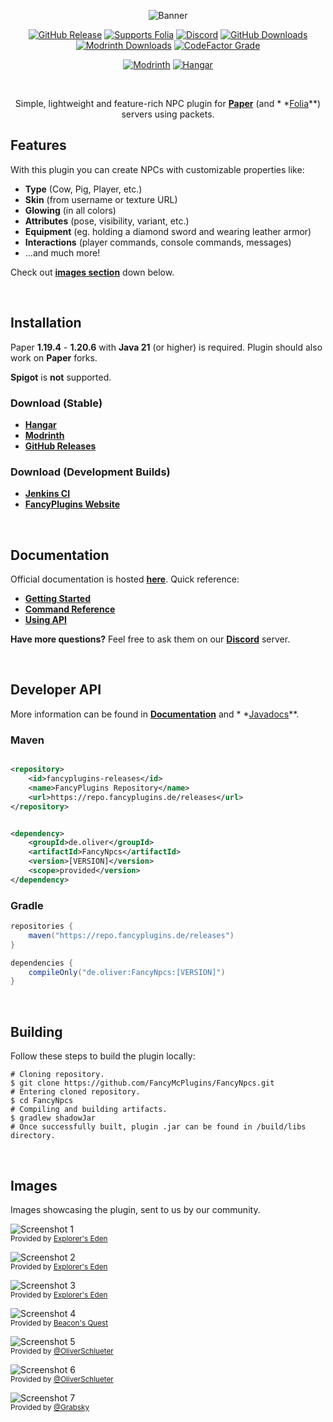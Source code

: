 <div align="center">

![Banner](https://github.com/FancyMcPlugins/FancyNpcs/blob/main/images/banner.png?raw=true)

[![GitHub Release](https://img.shields.io/github/v/release/FancyMcPlugins/FancyNpcs?logo=github&labelColor=%2324292F&color=%23454F5A)](https://github.com/FancyMcPlugins/FancyNpcs/releases/latest)
[![Supports Folia](https://img.shields.io/badge/folia-supported-%23F9D879?labelColor=%2313154E&color=%234A44A6)](https://papermc.io/software/folia)
[![Discord](https://img.shields.io/discord/899740810956910683?cacheSeconds=3600&logo=discord&logoColor=white&label=%20&labelColor=%235865F2&color=%23707BF4)](https://discord.gg/ZUgYCEJUEx)
[![GitHub Downloads](https://img.shields.io/github/downloads/FancyMcPlugins/FancyNpcs/total?logo=github&labelColor=%2324292F&color=%23454F5A)](https://github.com/FancyMcPlugins/FancyNpcs/releases/latest)
[![Modrinth Downloads](https://img.shields.io/modrinth/dt/fancynpcs?logo=modrinth&logoColor=white&label=downloads&labelColor=%23139549&color=%2318c25f)](https://modrinth.com/plugin/fancynpcs)
[![CodeFactor Grade](https://img.shields.io/codefactor/grade/github/FancyMcPlugins/FancyNpcs?logo=codefactor&logoColor=white&label=%20)](https://www.codefactor.io/repository/github/fancymcplugins/fancynpcs/issues/main)

[![Modrinth](https://cdn.jsdelivr.net/npm/@intergrav/devins-badges@3/assets/compact/available/modrinth_vector.svg)](https://modrinth.com/plugin/fancynpcs)
[![Hangar](https://cdn.jsdelivr.net/npm/@intergrav/devins-badges@3/assets/compact/available/hangar_vector.svg)](https://hangar.papermc.io/Oliver/FancyNpcs)

<br />

Simple, lightweight and feature-rich NPC plugin for **[Paper](https://papermc.io/software/paper)** (and *
*[Folia](https://papermc.io/software/folia)**) servers using packets.

</div>

## Features

With this plugin you can create NPCs with customizable properties like:

- **Type** (Cow, Pig, Player, etc.)
- **Skin** (from username or texture URL)
- **Glowing** (in all colors)
- **Attributes** (pose, visibility, variant, etc.)
- **Equipment** (eg. holding a diamond sword and wearing leather armor)
- **Interactions** (player commands, console commands, messages)
- ...and much more!

Check out **[images section](#images)** down below.

<br />

## Installation

Paper **1.19.4** - **1.20.6** with **Java 21** (or higher) is required. Plugin should also work on **Paper** forks.

**Spigot** is **not** supported.

### Download (Stable)

- **[Hangar](https://hangar.papermc.io/Oliver/FancyNpcs)**
- **[Modrinth](https://modrinth.com/plugin/fancynpcs)**
- **[GitHub Releases](https://github.com/FancyMcPlugins/FancyNpcs/releases)**

### Download (Development Builds)

- **[Jenkins CI](https://jenkins.fancyplugins.de/job/FancyNpcs/)**
- **[FancyPlugins Website](https://fancyplugins.de/FancyNpcs/download)**

<br />

## Documentation

Official documentation is hosted **[here](https://fancyplugins.de/docs/fancynpcs.html)**. Quick reference:

- **[Getting Started](https://fancyplugins.de/docs/fn-getting-started.html)**
- **[Command Reference](https://fancyplugins.de/docs/fn-commands.html)**
- **[Using API](https://fancyplugins.de/docs/fn-api.html)**

**Have more questions?** Feel free to ask them on our **[Discord](https://discord.gg/ZUgYCEJUEx)** server.

<br />

## Developer API

More information can be found in **[Documentation](https://fancyplugins.de/docs/fn-api.html)** and *
*[Javadocs](https://fancyplugins.de/javadocs/fancynpcs/)**.

### Maven

```xml

<repository>
    <id>fancyplugins-releases</id>
    <name>FancyPlugins Repository</name>
    <url>https://repo.fancyplugins.de/releases</url>
</repository>
```

```xml

<dependency>
    <groupId>de.oliver</groupId>
    <artifactId>FancyNpcs</artifactId>
    <version>[VERSION]</version>
    <scope>provided</version>
</dependency>
```

### Gradle

```groovy
repositories {
    maven("https://repo.fancyplugins.de/releases")
}

dependencies {
    compileOnly("de.oliver:FancyNpcs:[VERSION]")
}
```

<br />

## Building

Follow these steps to build the plugin locally:

```shell
# Cloning repository.
$ git clone https://github.com/FancyMcPlugins/FancyNpcs.git
# Entering cloned repository.
$ cd FancyNpcs
# Compiling and building artifacts.
$ gradlew shadowJar
# Once successfully built, plugin .jar can be found in /build/libs directory.
```

<br />

## Images

Images showcasing the plugin, sent to us by our community.

![Screenshot 1](https://github.com/FancyMcPlugins/FancyNpcs/blob/main/images/screenshots/niceron1.jpeg?raw=true)  
<sup>Provided by [Explorer's Eden](https://explorerseden.eu/)</sup>

![Screenshot 2](https://github.com/FancyMcPlugins/FancyNpcs/blob/main/images/screenshots/niceron2.jpeg?raw=true)  
<sup>Provided by [Explorer's Eden](https://explorerseden.eu/)</sup>

![Screenshot 3](https://github.com/FancyMcPlugins/FancyNpcs/blob/main/images/screenshots/niceron3.jpeg?raw=true)  
<sup>Provided by [Explorer's Eden](https://explorerseden.eu/)</sup>

![Screenshot 4](https://github.com/FancyMcPlugins/FancyNpcs/blob/main/images/screenshots/dave1.jpeg?raw=true)  
<sup>Provided by [Beacon's Quest](https://www.beaconsquest.net/)</sup>

![Screenshot 5](https://github.com/FancyMcPlugins/FancyNpcs/blob/main/images/screenshots/oliver1.jpeg?raw=true)  
<sup>Provided by [@OliverSchlueter](https://github.com/OliverSchlueter)</sup>

![Screenshot 6](https://github.com/FancyMcPlugins/FancyNpcs/blob/main/images/screenshots/oliver2.jpeg?raw=true)  
<sup>Provided by [@OliverSchlueter](https://github.com/OliverSchlueter)</sup>

![Screenshot 7](https://github.com/FancyMcPlugins/FancyNpcs/blob/main/images/screenshots/grabsky1.jpeg?raw=true)  
<sup>Provided by [@Grabsky](https://github.com/Grabsky)</sup>
